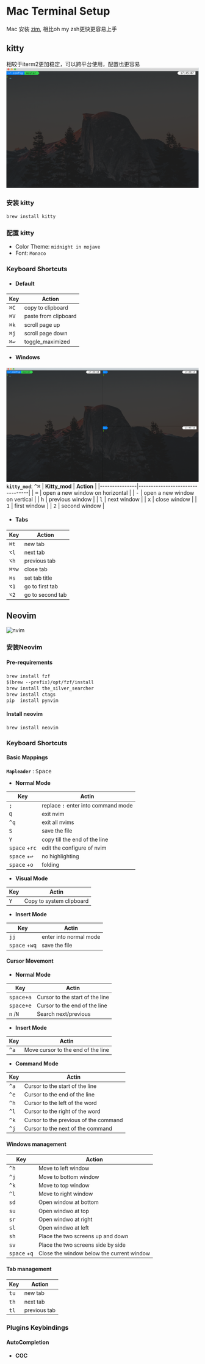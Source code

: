 # Mac Terminal Setup
Mac 安装 [zim](https://github.com/zimfw/zimfw), 相比oh my zsh更快更容易上手
## kitty
相较于iterm2更加稳定，可以跨平台使用，配置也更容易  
![kitty](./docs/screenshots/kitty_1.png) 
### 安装 kitty
```
brew install kitty
```
### 配置 kitty
- Color Theme: `midnight in mojave` 
- Font: `Monaco` 
### Keyboard Shortcuts
- #### Default
| **Key**       | **Action**           |
|---------------|----------------------|
| <kbd>⌘C</kbd> | copy to clipboard    |
| <kbd>⌘V</kbd> | paste from clipboard |
| <kbd>⌘k</kbd> | scroll page up       |
| <kbd>⌘j</kbd> | scroll page down     |
| <kbd>⌘↩</kbd> | toggle_maximized     |
- #### Windows
![splitwindows](./docs/screenshots/kitty_2.png) 
**`kitty_mod`**: <kbd>^⌘</kbd> 
| **Kitty_mod** | **Action**                      |
|---------------|---------------------------------|
| <kbd>=</kbd>  | open a new window on horizontal |
| <kbd>-</kbd>  | open a new window on vertical   |
| <kbd>h</kbd>  | previous window                 |
| <kbd>l</kbd>  | next window                     |
| <kbd>x</kbd>  | close window                    |
| <kbd>1</kbd>  | first window                    |
| <kbd>2</kbd>  | second window                   |
- #### Tabs
| **Key**        | **Action**       |
|----------------|------------------|
| <kbd>⌘t</kbd>  | new tab          |
| <kbd>⌥l</kbd>  | next tab         |
| <kbd>⌥h</kbd>  | previous tab     |
| <kbd>⌘⌥w</kbd> | close tab        |
| <kbd>⌘s</kbd>  | set tab title    |
| <kbd>⌥1</kbd>  | go to first tab  |
| <kbd>⌥2</kbd>  | go to second tab |
## Neovim
![nvim](./docs/screenshots/nvim.png) 
### 安装Neovim
#### Pre-requirements
```
brew install fzf
$(brew --prefix)/opt/fzf/install
brew install the_silver_searcher
brew install ctags
pip  install pynvim
```
#### Install neovim
```
brew install neovim
```
### Keyboard Shortcuts
#### Basic Mappings
**`Mapleader`** : <kbd>Space</kbd> 
- **Normal Mode** 

| **Key**                         | **Actin**                                    |
|---------------------------------|----------------------------------------------|
| <kbd>;</kbd>                    | replace <kbd>:</kbd> enter into command mode |
| <kbd>Q</kbd>                    | exit nvim                                    |
| <kbd>^q</kbd>                   | exit all nvims                               |
| <kbd>S</kbd>                    | save the file                                |
| <kbd>Y</kbd>                    | copy till the end of the line                |
| <kbd>space</kbd> +<kbd>rc</kbd> | edit the configure of nvim                   |
| <kbd>space</kbd> +<kbd>↩</kbd>  | no highlighting                              |
| <kbd>space</kbd> +<kbd>o</kbd>  | folding                                      |

- **Visual Mode** 

| **Key**      | **Actin**                |
|--------------|--------------------------|
| <kbd>Y</kbd> | Copy to system clipboard |

- **Insert Mode**


| **Key**                         | **Actin**              |
|---------------------------------|------------------------|
| <kbd>jj</kbd>                   | enter into normal mode |
| <kbd>space</kbd> +<kbd>wq</kbd> | save the file          |

#### Cursor Movemont
- **Normal Mode**

| **Key**                    | **Actin**                       |
|----------------------------|---------------------------------|
| <kbd>space+a</kbd>         | Cursor to the start of the line |
| <kbd>space+e</kbd>         | Cursor to the end of the line   |
| <kbd>n</kbd> /<kbd>N</kbd> | Search next/previous            |

- **Insert Mode** 


| **Key**       | **Actin**                          |
|---------------|------------------------------------|
| <kbd>^a</kbd> | Move cursor to the end of the line |

- **Command Mode** 


| **Key**       | **Actin**                             |
|---------------|---------------------------------------|
| <kbd>^a</kbd> | Cursor to the start of the line       |
| <kbd>^e</kbd> | Cursor to the end of the line         |
| <kbd>^h</kbd> | Cursor to the left of the word        |
| <kbd>^l</kbd> | Cursor to the right of the word       |
| <kbd>^k</kbd> | Cursor to the previous of the command |
| <kbd>^j</kbd> | Cursor to the next of the command     |

#### Windows management

| **Key**                         | **Action**                                |
|---------------------------------|-------------------------------------------|
| <kbd>^h</kbd>                   | Move to left window                       |
| <kbd>^j</kbd>                   | Move to bottom window                     |
| <kbd>^k</kbd>                   | Move to top window                        |
| <kbd>^l</kbd>                   | Move to right window                      |
| <kbd>sd</kbd>                   | Open window at bottom                     |
| <kbd>su</kbd>                   | Open windwo at top                        |
| <kbd>sr</kbd>                   | Open windwo at right                      |
| <kbd>sl</kbd>                   | Open windwo at left                       |
| <kbd>sh</kbd>                   | Place the two screens up and down         |
| <kbd>sv</kbd>                   | Place the two screens side by side        |
| <kbd>space</kbd> +<kbd>q </kbd> | Close the window below the current window |

#### Tab management

| **Key**       | **Action**   |
|---------------|--------------|
| <kbd>tu</kbd> | new tab      |
| <kbd>th</kbd> | next tab     |
| <kbd>tl</kbd> | previous tab |

### Plugins Keybindings
#### AutoCompletion
- **COC** 




